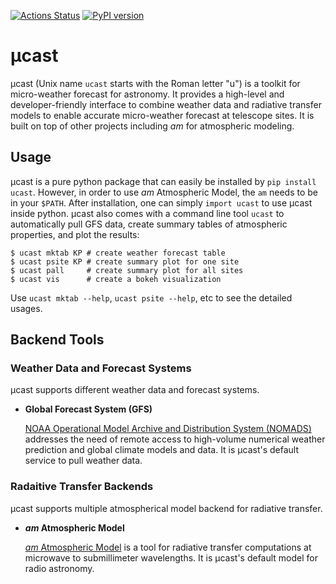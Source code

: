[![Actions Status](https://github.com/focisrc/ucast/workflows/python-package/badge.svg)](https://github.com/focisrc/ucast/actions)
[![PyPI version](https://badge.fury.io/py/ucast.svg)](https://badge.fury.io/py/ucast)

# µcast

µcast (Unix name `ucast` starts with the Roman letter "u") is a
toolkit for micro-weather forecast for astronomy.
It provides a high-level and developer-friendly interface to combine
weather data and radiative transfer models to enable accurate
micro-weather forecast at telescope sites.
It is built on top of other projects including *am* for atmospheric
modeling.


## Usage

µcast is a pure python package that can easily be installed by `pip
install ucast`.
However, in order to use *am* Atmospheric Model, the `am` needs to be
in your `$PATH`.
After installation, one can simply `import ucast` to use µcast inside
python.
µcast also comes with a command line tool `ucast` to automatically
pull GFS data, create summary tables of atmospheric properties, and
plot the results:

    $ ucast mktab KP # create weather forecast table
    $ ucast psite KP # create summary plot for one site
    $ ucast pall     # create summary plot for all sites
    $ ucast vis      # create a bokeh visualization

Use `ucast mktab --help`, `ucast psite --help`, etc to see the
detailed usages.


## Backend Tools

### Weather Data and Forecast Systems

µcast supports different weather data and forecast systems.

* **Global Forecast System (GFS)**

  [NOAA Operational Model Archive and Distribution System
  (NOMADS)](https://nomads.ncep.noaa.gov/) addresses the need of
  remote access to high-volume numerical weather prediction and global
  climate models and data.
  It is µcast's default service to pull weather data.


### Radaitive Transfer Backends

µcast supports multiple atmospherical model backend for radiative
transfer.

* ***am* Atmospheric Model**

  [*am* Atmospheric Model](https://www.cfa.harvard.edu/~spaine/am) is
  a tool for radiative transfer computations at microwave to
  submillimeter wavelengths.
  It is µcast's default model for radio astronomy.
